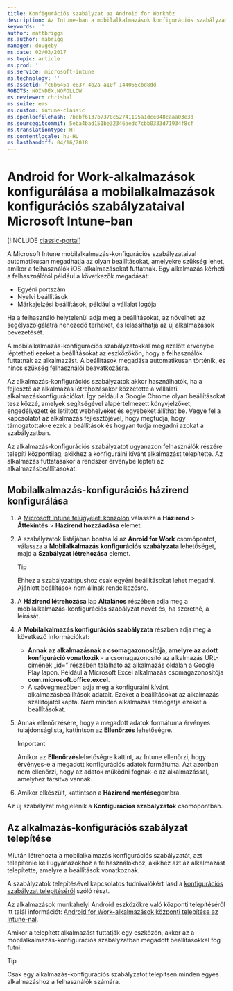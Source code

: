 ```yaml
---
title: Konfigurációs szabályzat az Android for Workhöz
description: Az Intune-ban a mobilalkalmazások konfigurációs szabályzataival adhatja meg az olyan beállításokat, amelyekre szükség lehet, amikor a felhasználók Android for Work-alkalmazásokat futtatnak.
keywords: ''
author: mattbriggs
ms.author: mabrigg
manager: dougeby
ms.date: 02/03/2017
ms.topic: article
ms.prod: ''
ms.service: microsoft-intune
ms.technology: ''
ms.assetid: fc6b645a-e837-4b2a-a10f-144065cbd8dd
ROBOTS: NOINDEX,NOFOLLOW
ms.reviewer: chrisbal
ms.suite: ems
ms.custom: intune-classic
ms.openlocfilehash: 7bebf6137b7378c52741195a1dce048caaa03e3d
ms.sourcegitcommit: 5eba4bad151be32346aedc7cbb0333d71934f8cf
ms.translationtype: HT
ms.contentlocale: hu-HU
ms.lasthandoff: 04/16/2018
---
```

# <a name="configure-android-for-work-apps-with-mobile-app-configuration-policies-in-microsoft-intune"></a>Android for Work-alkalmazások konfigurálása a mobilalkalmazások konfigurációs szabályzataival Microsoft Intune-ban

[!INCLUDE [classic-portal](../includes/classic-portal.md)]

A Microsoft Intune mobilalkalmazás-konfigurációs szabályzataival automatikusan megadhatja az olyan beállításokat, amelyekre szükség lehet, amikor a felhasználók iOS-alkalmazásokat futtatnak. Egy alkalmazás kérheti a felhasználótól például a következők megadását:

-   Egyéni portszám
-   Nyelvi beállítások
-   Márkajelzési beállítások, például a vállalat logója

Ha a felhasználó helytelenül adja meg a beállításokat, az növelheti az segélyszolgálatra nehezedő terheket, és lelassíthatja az új alkalmazások bevezetését.

A mobilalkalmazás-konfigurációs szabályzatokkal még azelőtt érvénybe léptetheti ezeket a beállításokat az eszközökön, hogy a felhasználók futtatnák az alkalmazást. A beállítások megadása automatikusan történik, és nincs szükség felhasználói beavatkozásra.

Az alkalmazás-konfigurációs szabályzatok akkor használhatók, ha a fejlesztő az alkalmazás létrehozásakor közzétette a vállalati alkalmazáskonfigurációkat. Így például a Google Chrome olyan beállításokat tesz közzé, amelyek segítségével alapértelmezett könyvjelzőket, engedélyezett és letiltott webhelyeket és egyebeket állíthat be. Vegye fel a kapcsolatot az alkalmazás fejlesztőjével, hogy megtudja, hogy támogatottak-e ezek a beállítások és hogyan tudja megadni azokat a szabályzatban.

Az alkalmazás-konfigurációs szabályzatot ugyanazon felhasználók részére telepíti központilag, akikhez a konfigurálni kívánt alkalmazást telepítette. Az alkalmazás futtatásakor a rendszer érvénybe lépteti az alkalmazásbeállításokat.

## <a name="configure-a-mobile-app-configuration-policy"></a>Mobilalkalmazás-konfigurációs házirend konfigurálása

1.  A [Microsoft Intune felügyeleti konzolon](https://manage.microsoft.com) válassza a **Házirend** &gt; **Áttekintés** &gt; **Házirend hozzáadása** elemet.

2.  A szabályzatok listájában bontsa ki az **Anroid for Work** csomópontot, válassza a **Mobilalkalmazás konfigurációs szabályzata** lehetőséget, majd a **Szabályzat létrehozása** elemet.

    > [!TIP]
    > Ehhez a szabályzattípushoz csak egyéni beállításokat lehet megadni. Ajánlott beállítások nem állnak rendelkezésre.

3.  A **Házirend létrehozása** lap **Általános** részében adja meg a mobilalkalmazás-konfigurációs szabályzat nevét és, ha szeretné, a leírását.

4. A **Mobilalkalmazás konfigurációs szabályzata** részben adja meg a következő információkat:
    - **Annak az alkalmazásnak a csomagazonosítója, amelyre az adott konfiguráció vonatkozik** - a csomagazonosító az alkalmazás URL-címének „id=” részében található az alkalmazás oldalán a Google Play lapon. Például a Microsoft Excel alkalmazás csomagazonosítója **com.microsoft.office.excel**.
    - A szövegmezőben adja meg a konfigurálni kívánt alkalmazásbeállítások adatait. Ezeket a beállításokat az alkalmazás szállítójától kapta. Nem minden alkalmazás támogatja ezeket a beállításokat.
5.  Annak ellenőrzésére, hogy a megadott adatok formátuma érvényes tulajdonságlista, kattintson az **Ellenőrzés** lehetőségre.

    > [!IMPORTANT]
    > Amikor az **Ellenőrzés**lehetőségre kattint, az Intune ellenőrzi, hogy érvényes-e a megadott konfigurációs adatok formátuma. Azt azonban nem ellenőrzi, hogy az adatok működni fognak-e az alkalmazással, amelyhez társítva vannak.

6.  Amikor elkészült, kattintson a **Házirend mentése**gombra.

Az új szabályzat megjelenik a **Konfigurációs szabályzatok** csomópontban.


## <a name="deploy-the-app-configuration-policy"></a>Az alkalmazás-konfigurációs szabályzat telepítése
Miután létrehozta a mobilalkalmazás konfigurációs szabályzatát, azt telepítenie kell ugyanazokhoz a felhasználókhoz, akikhez azt az alkalmazást telepítette, amelyre a beállítások vonatkoznak.

A szabályzatok telepítésével kapcsolatos tudnivalókért lásd a [konfigurációs szabályzat telepítéséről](/intune-classic/deploy-use/manage-settings-and-features-on-your-devices-with-microsoft-intune-policies#deploy-a-configuration-policy) szóló részt.

Az alkalmazások munkahelyi Android eszközökre való központi telepítéséről itt talál információt: [Android for Work-alkalmazások központi telepítése az Intune-nal](android-for-work-apps.md).

Amikor a telepített alkalmazást futtatják egy eszközön, akkor az a mobilalkalmazás-konfigurációs szabályzatban megadott beállításokkal fog futni.

> [!TIP]
> Csak egy alkalmazás-konfigurációs szabályzatot telepítsen minden egyes alkalmazáshoz a felhasználók számára.
